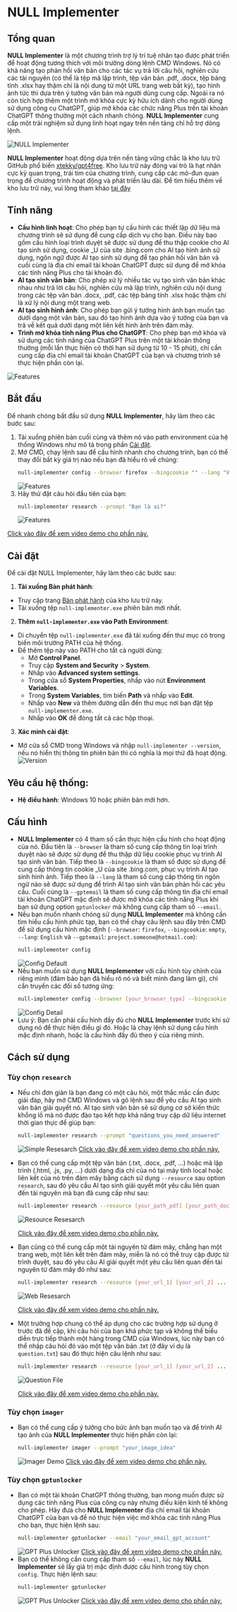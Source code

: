 # NULL Implementer
## Tổng quan
**NULL Implementer** là một chương trình trợ lý trí tuệ nhân tạo được phát triển để hoạt động tương thích với môi trường dòng lệnh CMD Windows. Nó có khả năng tạo phản hồi văn bản cho các tác vụ trả lời câu hỏi, nghiên cứu các tài nguyên (có thể là tệp mã lập trình, tệp văn bản .pdf, .docx, tệp bảng tính .xlsx hay thậm chí là nội dung từ một URL trang web bất kỳ), tạo hình ảnh tức thì dựa trên ý tưởng văn bản mà người dùng cung cấp. Ngoài ra nó còn tích hợp thêm một trình mở khóa cực kỳ hữu ích dành cho người dùng sử dụng công cụ ChatGPT, giúp mở khóa các chức năng Plus trên tài khoản ChatGPT thông thường một cách nhanh chóng. **NULL Implementer** cung cấp một trải nghiệm sử dụng linh hoạt ngay trên nền tảng chỉ hỗ trợ dòng lệnh.

![NULL Implementer](https://d61fv3dl-5500.asse.devtunnels.ms//demos_resources/main.jpg)

**NULL Implementer** hoạt động dựa trên nền tảng vững chắc là kho lưu trữ GitHub phổ biến [xtekky/gpt4free](https://github.com/xtekky/gpt4free). Kho lưu trữ này đóng vai trò là hạt nhân cực kỳ quan trọng, trái tim của chương trình, cung cấp các mô-đun quan trọng để chương trình hoạt động và phát triển lâu dài. Để tìm hiểu thêm về kho lưu trữ này, vui lòng tham khảo [tại đây](https://github.com/xtekky/gpt4free)

## Tính năng
- **Cấu hình linh hoạt**: Cho phép bạn tự cấu hình các thiết lập dữ liệu mà chương trình sẽ sử dụng để cung cấp dịch vụ cho bạn. Điều này bao gồm cấu hình loại trình duyệt sẽ được sử dụng để thu thập cookie cho AI tạo sinh sử dụng, cookie _U của site .bing.com cho AI tạo hình ảnh sử dụng, ngôn ngữ được AI tạo sinh sử dụng để tạo phản hồi văn bản và cuối cùng là địa chỉ email tài khoản ChatGPT được sử dụng để mở khóa các tính năng Plus cho tài khoản đó.
- **AI tạo sinh văn bản**: Cho phép xử lý nhiều tác vụ tạo sinh văn bản khác nhau như trả lời câu hỏi, nghiên cứu mã lập trình, nghiên cứu nội dung trong các tệp văn bản .docx, .pdf, các tệp bảng tính .xlsx hoặc thậm chí là xử lý nội dung một trang web.
- **AI tạo sinh hình ảnh**: Cho phép bạn gửi ý tưởng hình ảnh bạn muốn tạo dưới dạng một văn bản, sau đó tạo hình ảnh dựa vào ý tưởng của bạn và trả về kết quả dưới dạng một liên kết hình ảnh trên đám mây.
- **Trình mở khóa tính năng Plus cho ChatGPT**: Cho phép bạn mở khóa và sử dụng các tính năng của ChatGPT Plus trên một tài khoản thông thường (mỗi lần thực hiện có thời hạn sử dụng từ 10 - 15 phút), chỉ cần cung cấp địa chỉ email tài khoản ChatGPT của bạn và chương trình sẽ thực hiện phần còn lại.

![Features](https://d61fv3dl-5500.asse.devtunnels.ms/demos_resources/features.png)

## Bắt đầu
Để nhanh chóng bắt đầu sử dụng **NULL Implementer**, hãy làm theo các bước sau:
1. Tải xuống phiên bản cuối cùng và thêm nó vào path environment của hệ thống Windows như mô tả trong phần [Cài đặt](#installation).
2. Mở CMD, chạy lệnh sau để cấu hình nhanh cho chương trình, bạn có thể thay đổi bất kỳ giá trị nào nếu bạn đã hiểu rõ về chúng:
    ```bash
    null-implementer config --browser firefox --bingcookie "" --lang "Việt Nam"
    ```
    ![Features](https://d61fv3dl-5500.asse.devtunnels.ms/demos_resources/demo_3_getting_started.png)
3. Hãy thử đặt câu hỏi đầu tiên của bạn:
    ```bash
    null-implementer research --prompt "Bạn là ai?"
    ```
    ![Features](https://d61fv3dl-5500.asse.devtunnels.ms/demos_resources/demo_4_getting_started.png)

[Click vào đây để xem video demo cho phần này.](https://d61fv3dl-5500.asse.devtunnels.ms/demos_resources/demo_2_getting_started.mp4)

## Cài đặt
Để cài đặt NULL Implementer, hãy làm theo các bước sau:
1. **Tải xuống Bản phát hành**:
- Truy cập trang [Bản phát hành](https://github.com/NULL-Command/PROJECT-null-implementer/releases) của kho lưu trữ này.
- Tải xuống tệp `null-implementer.exe` phiên bản mới nhất.
2. **Thêm `null-implementer.exe` vào Path Environment**:
- Di chuyển tệp `null-implementer.exe` đã tải xuống đến thư mục có trong biến môi trường PATH của hệ thống.
- Để thêm tệp này vào PATH cho tất cả người dùng:
    - Mở **Control Panel**.
    - Truy cập **System and Security** > **System**.
    - Nhấp vào **Advanced system settings**.
    - Trong cửa sổ **System Properties**, nhấp vào nút **Environment Variables**.
    - Trong **System Variables**, tìm biến **Path** và nhấp vào **Edit**.
    - Nhấp vào **New** và thêm đường dẫn đến thư mục nơi bạn đặt tệp `null-implementer.exe`.
    - Nhấp vào **OK** để đóng tất cả các hộp thoại.
3. **Xác minh cài đặt**:
- Mở cửa sổ CMD trong Windows và nhập `null-implementer --version`, nếu nó hiển thị thông tin phiên bản thì có nghĩa là mọi thứ đã hoạt động.
![Version](https://d61fv3dl-5500.asse.devtunnels.ms/demos_resources/version.png)

## Yêu cầu hệ thống:
- **Hệ điều hành**: Windows 10 hoặc phiên bản mới hơn.

## Cấu hình
- **NULL Implementer** có 4 tham số cần thực hiện cấu hình cho hoạt động của nó. Đầu tiên là `--browser` là tham số cung cấp thông tin loại trình duyệt nào sẽ được sử dụng để thu thập dữ liệu cookie phục vụ trình AI tạo sinh văn bản. Tiếp theo là `--bingcookie` là tham số được sử dụng để cung cấp thông tin cookie _U của site .bing.com, phục vụ trình AI tạo sinh hình ảnh. Tiếp theo là `--lang` là tham số cung câp thông tin ngôn ngữ nào sẽ được sử dụng để trình AI tạo sinh văn bản phản hồi các yêu cầu. Cuối cùng là `--gptemail` là tham số cung cấp thông tin địa chỉ email tài khoản ChatGPT mặc định sẽ được mở khóa các tính năng Plus khi bạn sử dụng option `gptunlocker` mà không cung cấp tham số `--email`.
- Nếu bạn muốn nhanh chóng sử dụng **NULL Implementer** mà không cần tìm hiểu cấu hình phức tạp, bạn có thể chạy câu lệnh sau đây trên CMD để sử dụng cấu hình mặc định (`--browser`: `firefox`, `--bingcookie`: `empty`, `--lang`: `English` và `--gptemail`: `project.someone@hotmail.com`):
    ```bash
    null-implementer config
    ```
    ![Config Default](https://d61fv3dl-5500.asse.devtunnels.ms/demos_resources/config_default.png)
- Nếu bạn muốn sử dụng **NULL Implementer** với cấu hình tùy chỉnh của riêng mình (đảm bảo bạn đã hiểu rõ nó và biết mình đang làm gì), chỉ cần truyền các đối số tương ứng:
    ```bash
    null-implementer config --browser [your_browser_type] --bingcookie [your_bing_cookie] --lang [your_language] --gptemail [your_email_gpt_account]
    ```
    ![Config Detail](https://d61fv3dl-5500.asse.devtunnels.ms/demos_resources/config_detail.png)
- Lưu ý: Bạn cần phải cấu hình đầy đủ cho **NULL Implementer** trước khi sử dụng nó để thực hiện điều gì đó. Hoặc là chạy lệnh sử dụng cấu hình mặc định nhanh, hoặc là cấu hình đầy đủ theo ý của riêng mình.

## Cách sử dụng
### Tùy chọn `research`
- Nếu chỉ đơn giản là bạn đang có một câu hỏi, một thắc mắc cần được giải đáp, hãy mở CMD Windows và gõ lệnh sau để yêu cầu AI tạo sinh văn bản giải quyết nó. AI tạo sinh văn bản sẽ sử dụng cơ sở kiến thức khổng lồ mà nó được đào tạo kết hợp khả năng truy cập dữ liệu internet thời gian thực để giúp bạn:
    ```bash
    null-implementer research --prompt "questions_you_need_answered"
    ```
    ![Simple Resesarch](https://d61fv3dl-5500.asse.devtunnels.ms/demos_resources/simple_research.png)
[Click vào đây để xem video demo cho phần này.](https://d61fv3dl-5500.asse.devtunnels.ms/demos_resources/simple_research.mp4)
- Bạn có thể cung cấp một tệp văn bản (.txt, .docx, .pdf, ...) hoặc mã lập trình (.html, .js, .py, ...) dưới dạng địa chỉ của nó tại máy tính local hoặc liên kết của nó trên đám mây bằng cách sử dụng `--resource` sau option `research`, sau đó yêu cầu AI tạo sinh giải quyết một yêu cầu liên quan đến tài nguyên mà bạn đã cung cấp như sau:
    ```bash
    null-implementer research --resource [your_path_pdf] [your_path_docx] ... --prompt "questions_you_need_answered"
    ```
    ![Resource Resesarch](https://d61fv3dl-5500.asse.devtunnels.ms/demos_resources/resource_research.png)

    [Click vào đây để xem video demo cho phần này.](https://d61fv3dl-5500.asse.devtunnels.ms/demos_resources/resource_research.mp4)
- Bạn cũng có thể cung cấp một tài nguyên từ đám mây, chẳng hạn một trang web, một liên kết trên đám mây, miễn là nó có thể truy cập được từ trình duyệt, sau đó yêu câu AI giải quyết một yêu cầu liên quan đến tài nguyên từ đám mây đó như sau:
    ```bash
    null-implementer research --resource [your_url_1] [your_url_2] ... --prompt "questions_you_need_answered"
    ```
    ![Web Resesarch](https://d61fv3dl-5500.asse.devtunnels.ms/demos_resources/web_research.png)

    [Click vào đây để xem video demo cho phần này.](https://d61fv3dl-5500.asse.devtunnels.ms/demos_resources/web_research.mp4)
- Một trường hợp chung có thể áp dụng cho các trường hợp sử dụng ở trước đã đề cập, khi câu hỏi của bạn khá phức tạp và không thể biểu diễn trực tiếp thành một hàng trong CMD của Windows, lúc này bạn có thể nhập câu hỏi đó vào một tệp văn bản .txt (ở đây ví dụ là `question.txt`) sau đó thực hiện câu lệnh như sau:
    ```bash
    null-implementer research --resource [your_url_1] [your_url_2] ... --prompt "your_path_question_txt"
    ```
    ![Question File](https://d61fv3dl-5500.asse.devtunnels.ms/demos_resources/question_file.png)

    [Click vào đây để xem video demo cho phần này.](https://d61fv3dl-5500.asse.devtunnels.ms/demos_resources/question_file.mp4)
### Tùy chọn `imager`
- Bạn có thể cung cấp ý tưởng cho bức ảnh bạn muốn tạo và để trình AI tạo ảnh của **NULL Implementer** thực hiện phần còn lại:
    ```bash
    null-implementer imager --prompt "your_image_idea"
    ```
    ![Imager Demo](https://d61fv3dl-5500.asse.devtunnels.ms/demos_resources/imager_demo.png)
    [Click vào đây để xem video demo cho phần này.](https://d61fv3dl-5500.asse.devtunnels.ms/demos_resources/imager_demo.mp4)
### Tùy chọn `gptunlocker`
- Bạn có một tài khoản ChatGPT thông thường, bạn mong muốn được sử dụng các tính năng Plus của công cụ này nhưng điều kiện kinh tế không cho phép. Hãy đưa cho **NULL Implementer** địa chỉ email tài khoản ChatGPT của bạn và để nó thực hiện việc mở khóa các tính năng Plus cho bạn, thực hiện lệnh sau:
    ```bash
    null-implementer gptunlocker --email "your_email_gpt_account"
    ```
    ![GPT Plus Unlocker](https://d61fv3dl-5500.asse.devtunnels.ms/demos_resources/gptunlocker_demo.png)
    [Click vào đây để xem video demo cho phần này.](https://d61fv3dl-5500.asse.devtunnels.ms/demos_resources/gptunlocker_demo.mp4)
- Bạn có thể không cần cung cấp tham số `--email`, lúc này **NULL Implementer** sẽ lấy giá trị mặc định được cấu hình trong tùy chọn `config`. Thực hiện lệnh sau:
    ```bash
    null-implementer gptunlocker 
    ```
    ![GPT Plus Unlocker](https://d61fv3dl-5500.asse.devtunnels.ms/demos_resources/gptunlocker_demo_1.png)
    [Click vào đây để xem video demo cho phần này.](https://d61fv3dl-5500.asse.devtunnels.ms/demos_resources/gptunlocker_demo_1.mp4)